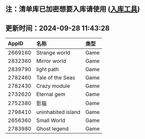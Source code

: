 ## 注：清单库已加密想要入库请使用 ([入库工具](https://github.com/BlankTMing/ManifestAutoUpdate/releases))

## 更新时间：2024-09-28 11:43:28
| AppID | 名称 | 类型  |
| :-------------------- | :----------------------------- | :----------- |
| 2669160 | Strange world| Game |
| 2832360 | Mirror world| Game |
| 2839790 | light path| Game |
| 2782460 | Tale of the Seas| Game |
| 2782430 | Crazy module| Game |
| 2732620 | Eternal gem| Game |
| 2752380 | 影猫| Game |
| 2798410 | uninhabited island| Game |
| 2656360 | Small World| Game |
| 2783980 | Ghost legend| Game |
